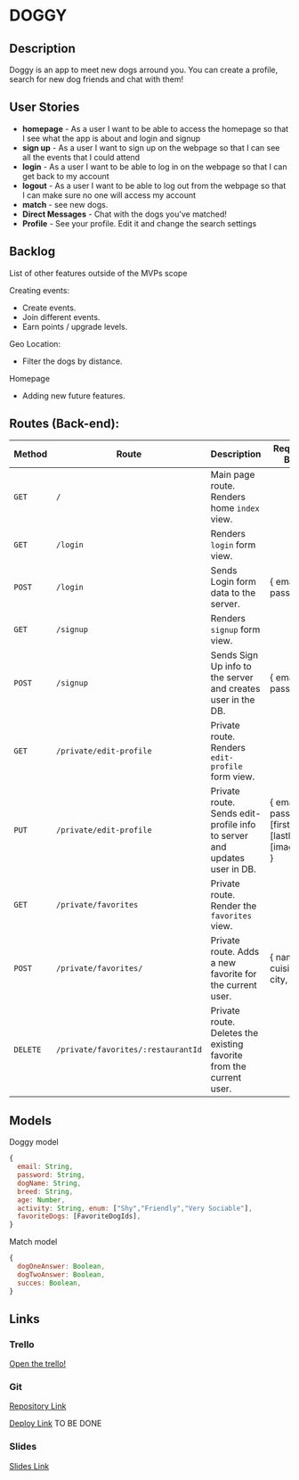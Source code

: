 # DOGGY

## Description

Doggy is an app to meet new dogs arround you. You can create a profile, search for new dog friends and chat with them!
 
## User Stories

- **homepage** - As a user I want to be able to access the homepage so that I see what the app is about and login and signup
- **sign up** - As a user I want to sign up on the webpage so that I can see all the events that I could attend
- **login** - As a user I want to be able to log in on the webpage so that I can get back to my account
- **logout** - As a user I want to be able to log out from the webpage so that I can make sure no one will access my account
- **match** - see new dogs.
- **Direct Messages** - Chat with the dogs you've matched!
- **Profile** - See your profile. Edit it and change the search settings



## Backlog

List of other features outside of the MVPs scope

Creating events:
- Create events.
- Join different events.
- Earn points / upgrade levels.

Geo Location:
- Filter the dogs by distance.

Homepage
- Adding new future features.


## Routes (Back-end):



| **Method** | **Route**                          | **Description**                                              | Request  - Body                                          |
| ---------- | ---------------------------------- | ------------------------------------------------------------ | -------------------------------------------------------- |
| `GET`      | `/`                                | Main page route.  Renders home `index` view.                 |                                                          |
| `GET`      | `/login`                           | Renders `login` form view.                                   |                                                          |
| `POST`     | `/login`                           | Sends Login form data to the server.                         | { email, password }                                      |
| `GET`      | `/signup`                          | Renders `signup` form view.                                  |                                                          |
| `POST`     | `/signup`                          | Sends Sign Up info to the server and creates user in the DB. | {  email, password  }                                    |
| `GET`      | `/private/edit-profile`            | Private route. Renders `edit-profile` form view.             |                                                          |
| `PUT`      | `/private/edit-profile`            | Private route. Sends edit-profile info to server and updates user in DB. | { email, password, [firstName], [lastName], [imageUrl] } |
| `GET`      | `/private/favorites`               | Private route. Render the `favorites` view.                  |                                                          |
| `POST`     | `/private/favorites/`              | Private route. Adds a new favorite for the current user.     | { name, cuisine, city, }                                 |
| `DELETE`   | `/private/favorites/:restaurantId` | Private route. Deletes the existing favorite from the current user. |                                                          |
                                  




## Models

Doggy model

```javascript
{
  email: String,
  password: String,
  dogName: String,
  breed: String,
  age: Number,
  activity: String, enum: ["Shy","Friendly","Very Sociable"],
  favoriteDogs: [FavoriteDogIds],
}

```



Match model

```javascript
{
  dogOneAnswer: Boolean,
  dogTwoAnswer: Boolean,
  succes: Boolean,
}

```

## Links

### Trello

[Open the trello!](https://trello.com/b/WuUgMfQq/project-2-doggy)

### Git

[Repository Link](https://github.com/guillemtubert/Doggy)

[Deploy Link](http://heroku.com) TO BE DONE

### Slides 

[Slides Link](https://docs.google.com/presentation/d/1maTh19snJx0KqOmr5Z6mSbECEX2EyE4BDtyz2u09eM8/edit?usp=sharing)
